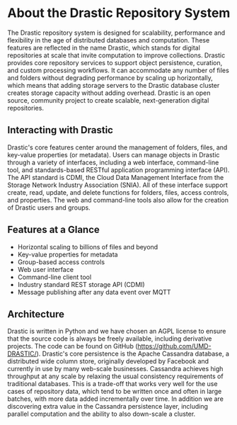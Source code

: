 # About the Drastic Repository System
The Drastic repository system is designed for scalability, performance and flexibility in the age of distributed databases and computation. These features
are reflected in the name Drastic, which stands for digital repositories
at scale that invite computation to improve collections. Drastic provides core repository services to support object persistence, curation, and custom processing workflows. It can accommodate any number of files and folders without degrading performance by scaling up horizontally, which means that adding storage servers to the Drastic database cluster creates storage capacity without adding overhead. Drastic is an open source, community project to create
scalable, next-generation digital repositories.

## Interacting with Drastic
Drastic's core features center around the management of folders, files, and key-value properties (or metadata). Users can manage objects in Drastic through a variety of interfaces, including a web interface, command-line tool, and standards-based RESTful application programming interface (API). The API standard is CDMI, the Cloud Data Management Interface from the Storage Network Industry Association (SNIA). All of these interface support create, read, update, and delete functions for folders, files, access controls, and properties. The web and command-line tools also allow for the creation of Drastic users and groups.

## Features at a Glance
* Horizontal scaling to billions of files and beyond
* Key-value properties for metadata
* Group-based access controls
* Web user interface
* Command-line client tool
* Industry standard REST storage API (CDMI)
* Message publishing after any data event over MQTT

## Architecture
Drastic is written in Python and we have chosen an AGPL license to ensure that the source code is always be freely available, including derivative projects. The code can be found on GitHub (https://github.com/UMD-DRASTIC/). Drastic's core persistence is the Apache Cassandra database, a distributed wide column store, originally developed by Facebook and currently in use by many web-scale businesses. Cassandra achieves high throughput at any scale by relaxing the usual consistency requirements of traditional databases. This is a trade-off that works very well for the use cases of repository data, which tend to be written once and often in large batches, with more data added incrementally over time. In addition we are discovering extra value in the Cassandra persistence layer, including parallel computation and the ability to also down-scale a cluster.
